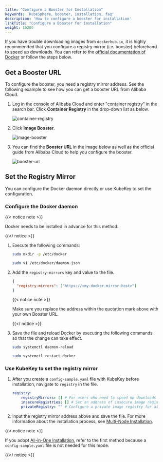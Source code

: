 ```yaml
---
title: "Configure a Booster for Installation"
keywords: 'KubeSphere, booster, installation, faq'
description: 'How to configure a booster for installation'
linkTitle: "Configure a Booster for Installation"
weight: 16200
---
```


If you have trouble downloading images from `dockerhub.io`, it is highly recommended that you configure a registry mirror (i.e. booster) beforehand to speed up downloads. You can refer to the [official documentation of Docker](https://docs.docker.com/registry/recipes/mirror/#configure-the-docker-daemon) or follow the steps below.

## Get a Booster URL

To configure the booster, you need a registry mirror address. See the following example to see how you can get a booster URL from Alibaba Cloud.

1. Log in the console of Alibaba Cloud and enter "container registry" in the search bar. Click **Container Registry** in the drop-down list as below.

   ![container-registry](/images/docs/installing-on-linux/faq/configure-booster/container-registry.png)

2. Click **Image Booster**.

   ![image-booster](/images/docs/installing-on-linux/faq/configure-booster/image-booster.png)

3. You can find the **Booster URL** in the image below as well as the official guide from Alibaba Cloud to help you configure the booster.

   ![booster-url](/images/docs/installing-on-linux/faq/configure-booster/booster-url.png)

## Set the Registry Mirror

You can configure the Docker daemon directly or use KubeKey to set the configuration.

### Configure the Docker daemon

{{< notice note >}}

Docker needs to be installed in advance for this method.

{{</ notice >}} 

1. Execute the following commands:

   ```bash
   sudo mkdir -p /etc/docker
   ```

   ```bash
   sudo vi /etc/docker/daemon.json
   ```

2. Add the `registry-mirrors` key and value to the file.

   ```json
   {
     "registry-mirrors": ["https://<my-docker-mirror-host>"]
   }
   ```

   {{< notice note >}} 

   Make sure you replace the address within the quotation mark above with your own Booster URL.

   {{</ notice >}} 

3. Save the file and reload Docker by executing the following commands so that the change can take effect.

   ```bash
   sudo systemctl daemon-reload
   ```

   ```bash
   sudo systemctl restart docker
   ```

### Use KubeKey to set the registry mirror

1. After you create a `config-sample.yaml` file with KubeKey before installation, navigate to `registry` in the file.

   ```yaml
   registry:
       registryMirrors: [] # For users who need to speed up downloads
       insecureRegistries: [] # Set an address of insecure image registry. See https://docs.docker.com/registry/insecure/
       privateRegistry: "" # Configure a private image registry for air-gapped installation (e.g. docker local registry or Harbor)
   ```

2. Input the registry mirror address above and save the file. For more information about the installation process, see [Multi-Node Installation](../../../installing-on-linux/introduction/multioverview/). 

{{< notice note >}}

If you adopt [All-in-One Installation](../../../quick-start/all-in-one-on-linux/), refer to the first method because a `config-sample.yaml` file is not needed for this mode.

{{</ notice >}} 